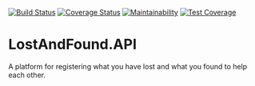 [![Build Status](https://travis-ci.com/YvesIraguha/LostAndFound.API.svg?branch=develop)](https://travis-ci.com/YvesIraguha/LostAndFound.API)
[![Coverage Status](https://coveralls.io/repos/github/YvesIraguha/LostAndFound.API/badge.svg?branch=ch-setup-circle-ci-%23171923573)](https://coveralls.io/github/YvesIraguha/LostAndFound.API?branch=ch-setup-circle-ci-%23171923573)
[![Maintainability](https://api.codeclimate.com/v1/badges/2ea6c7fa115855d90017/maintainability)](https://codeclimate.com/github/YvesIraguha/LostAndFound.API/maintainability)
[![Test Coverage](https://api.codeclimate.com/v1/badges/2ea6c7fa115855d90017/test_coverage)](https://codeclimate.com/github/YvesIraguha/LostAndFound.API/test_coverage)

# LostAndFound.API

A platform for registering what you have lost and what you found to help each other.
